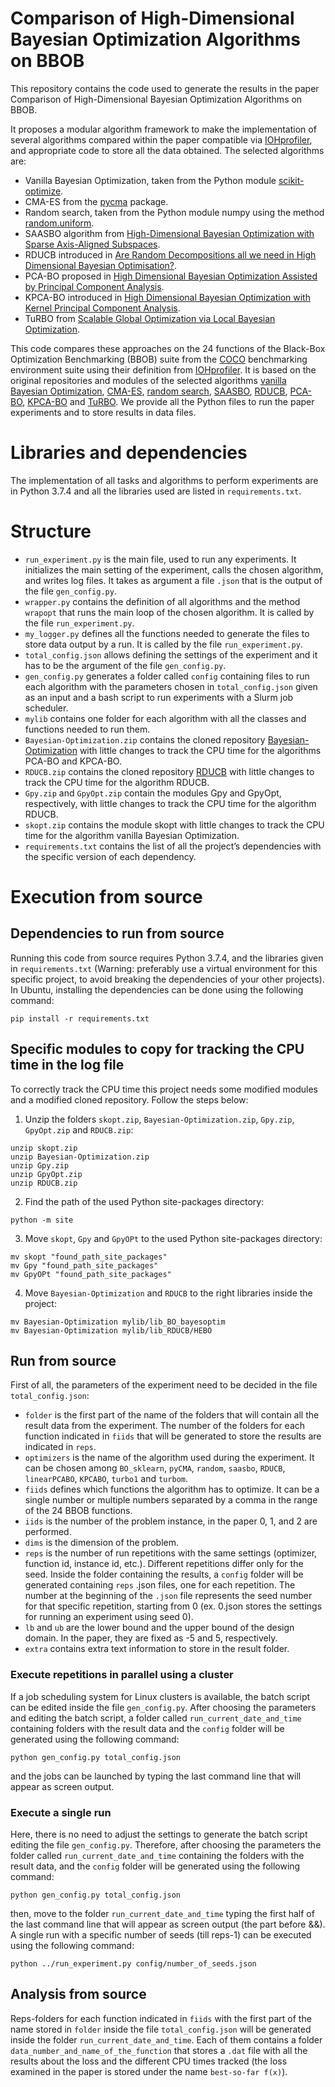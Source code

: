 # Comparison of High-Dimensional Bayesian Optimization Algorithms on BBOB
This repository contains the code used to generate the results in the paper Comparison of High-Dimensional Bayesian Optimization Algorithms on BBOB.

It proposes a modular algorithm framework to make the implementation of several algorithms compared within the paper compatible
via [IOHprofiler](https://iohprofiler.github.io/), and appropriate code to store all the data obtained.
The selected algorithms are: 
- Vanilla Bayesian Optimization, taken from the Python module [scikit-optimize](https://scikit-optimize.github.io/stable/auto_examples/bayesian-optimization.html).
- CMA-ES from the [pycma](https://github.com/CMA-ES/pycma) package.
- Random search, taken from the Python module numpy using the method [random.uniform](https://numpy.org/doc/stable/reference/random/generated/numpy.random.uniform.html).
- SAASBO algorithm from [High-Dimensional Bayesian Optimization with Sparse Axis-Aligned Subspaces](https://arxiv.org/pdf/2103.00349.pdf).
- RDUCB introduced in [Are Random Decompositions all we need in High Dimensional Bayesian Optimisation?](https://arxiv.org/abs/2301.12844).
- PCA-BO proposed in [High Dimensional Bayesian Optimization Assisted by Principal Component Analysis](https://arxiv.org/pdf/2007.00925.pdf).
- KPCA-BO introduced in [High Dimensional Bayesian Optimization with Kernel Principal Component Analysis](https://arxiv.org/pdf/2204.13753.pdf).
- TuRBO from [Scalable Global Optimization via Local Bayesian Optimization](https://proceedings.neurips.cc/paper/2019/file/6c990b7aca7bc7058f5e98ea909e924b-Paper.pdf).

This code compares these approaches on the 24 functions of the Black-Box Optimization Benchmarking (BBOB) suite from the [COCO](https://arxiv.org/pdf/1603.08785.pdf) benchmarking environment suite using their definition from [IOHprofiler](https://iohprofiler.github.io/). It is based on the original repositories and modules of the selected algorithms [vanilla Bayesian Optimization](https://scikit-optimize.github.io/stable/auto_examples/bayesian-optimization.html), [CMA-ES](https://github.com/CMA-ES/pycma), [random search](https://numpy.org/doc/stable/reference/random/generated/numpy.random.uniform.html), [SAASBO](https://github.com/martinjankowiak/saasbo), [RDUCB](https://github.com/huawei-noah/HEBO/tree/master/RDUCB), [PCA-BO](https://github.com/wangronin/Bayesian-Optimization/tree/KPCA-BO), [KPCA-BO](https://github.com/wangronin/Bayesian-Optimization/tree/KPCA-BO) and [TuRBO](https://github.com/uber-research/TuRBO). We provide all the Python files to run the paper experiments and to store results in data files.

# Libraries and dependencies

The implementation of all tasks and algorithms to perform experiments are in Python 3.7.4 and all the libraries used are listed in `requirements.txt`.

# Structure
- `run_experiment.py` is the main file, used to run any experiments. It initializes the main setting of the experiment, calls the chosen algorithm, and writes log files. It takes as argument a file `.json` that is the output of the file `gen_config.py`.
- `wrapper.py` contains the definition of all algorithms and the method `wrapopt` that runs the main loop of the chosen algorithm. It is called by the file `run_experiment.py`.
- `my_logger.py` defines all the functions needed to generate the files to store data output by a run. It is called by the file `run_experiment.py`.
- `total_config.json` allows defining the settings of the experiment and it has to be the argument of the file `gen_config.py`. 
- `gen_config.py` generates a folder called `config` containing files to run each algorithm with the parameters chosen in `total_config.json` given as an input and a bash script to run experiments with a Slurm job scheduler.
- `mylib` contains one folder for each algorithm with all the classes and functions needed to run them.
- `Bayesian-Optimization.zip` contains the cloned repository [Bayesian-Optimization](https://github.com/wangronin/Bayesian-Optimization/tree/KPCA-BO) with little changes to track the CPU time for the algorithms PCA-BO and KPCA-BO.
- `RDUCB.zip` contains the cloned repository [RDUCB](https://github.com/huawei-noah/HEBO/tree/master/RDUCB) with little changes to track the CPU time for the algorithm RDUCB.
- `Gpy.zip` and `GpyOpt.zip` contain the modules Gpy and GpyOpt, respectively, with little changes to track the CPU time for the algorithm RDUCB.
- `skopt.zip` contains the module skopt with little changes to track the CPU time for the algorithm vanilla Bayesian Optimization.
- `requirements.txt` contains the list of all the project’s dependencies with the specific version of each dependency.

# Execution from source
## Dependencies to run from source

Running this code from source requires Python 3.7.4, and the libraries given in `requirements.txt` (Warning: preferably use a virtual environment for this specific project, to avoid breaking the dependencies of your other projects). In Ubuntu, installing the dependencies can be done using the following command:

```
pip install -r requirements.txt
```

## Specific modules to copy for tracking the CPU time in the log file
To correctly track the CPU time this project needs some modified modules and a modified cloned repository. Follow the steps below:

1. Unzip the folders `skopt.zip`, `Bayesian-Optimization.zip`, `Gpy.zip`, `GpyOpt.zip` and `RDUCB.zip`:
```
unzip skopt.zip
unzip Bayesian-Optimization.zip
unzip Gpy.zip
unzip GpyOpt.zip
unzip RDUCB.zip
```
2. Find the path of the used Python site-packages directory:
```
python -m site
```
3. Move `skopt`, `Gpy` and `GpyOPt` to the used Python site-packages directory:
```
mv skopt "found_path_site_packages"
mv Gpy "found_path_site_packages"
mv GpyOPt "found_path_site_packages"
```
4. Move `Bayesian-Optimization` and `RDUCB` to the right libraries inside the project:
```
mv Bayesian-Optimization mylib/lib_BO_bayesoptim
mv Bayesian-Optimization mylib/lib_RDUCB/HEBO
```
## Run from source
First of all, the parameters of the experiment need to be decided in the file `total_config.json`: 
- `folder` is the first part of the name of the folders that will contain all the result data from the experiment. The number of the folders for each function indicated in `fiids` that will be generated to store the results are indicated in `reps`.
- `optimizers` is the name of the algorithm used during the experiment. It can be chosen among `BO_sklearn`, `pyCMA`, `random`, `saasbo`, `RDUCB`, `linearPCABO`, `KPCABO`, `turbo1` and `turbom`.
- `fiids` defines which functions the algorithm has to optimize. It can be a single number or multiple numbers separated by a comma in the range of the 24 BBOB functions.
- `iids` is the number of the problem instance, in the paper 0, 1, and 2 are performed.
- `dims` is the dimension of the problem.
- `reps` is the number of run repetitions with the same settings (optimizer, function id, instance id, etc.). Different repetitions differ only for the seed. Inside the folder containing the results, a `config` folder will be generated containing `reps` .json files, one for each repetition. The number at the beginning of the `.json` file represents the seed number for that specific repetition, starting from 0 (ex. 0.json stores the settings for running an experiment using seed 0). 
- `lb` and `ub` are the lower bound and the upper bound of the design domain. In the paper, they are fixed as -5 and 5, respectively.
- `extra` contains extra text information to store in the result folder.
### Execute repetitions in parallel using a cluster
If a job scheduling system for Linux clusters is available, the batch script can be edited inside the file `gen_config.py`. 
After choosing the parameters and editing the batch script, a folder called `run_current_date_and_time` containing folders with the result data and the `config` folder will be generated using the following command:
```
python gen_config.py total_config.json
```
and the jobs can be launched by typing the last command line that will appear as screen output.
### Execute a single run
Here, there is no need to adjust the settings to generate the batch script editing the file `gen_config.py`. Therefore, after choosing the parameters the folder called `run_current_date_and_time` containing the folders with the result data, and the `config` folder will be generated using the following command:
```
python gen_config.py total_config.json
```
then, move to the folder `run_current_date_and_time` typing the first half of the last command line that will appear as screen output (the part before &&).
A single run with a specific number of seeds (till reps-1) can be executed using the following command:
```
python ../run_experiment.py config/number_of_seeds.json
```
## Analysis from source
Reps-folders for each function indicated in `fiids` with the first part of the name stored in `folder` inside the file `total_config.json` will be generated inside the folder `run_current_date_and_time`. Each of them contains a folder `data_number_and_name_of_the_function` that stores a `.dat` file with all the results about the loss and the different CPU times tracked (the loss examined in the paper is stored under the name `best-so-far f(x)`).


